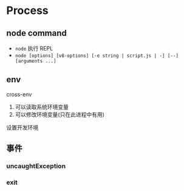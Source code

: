 # Process

## node command

- `node` 执行 REPL
- `node [options] [v8-options] [-e string | script.js | -] [--] [arguments ...]`

## env


cross-env

1. 可以读取系统环境变量
2. 可以修改环境变量(只在此进程中有用)

设置开发环境



## 事件

### uncaughtException

### exit
